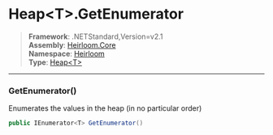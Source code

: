 # Heap\<T>.GetEnumerator

> **Framework**: .NETStandard,Version=v2.1  
> **Assembly**: [Heirloom.Core][0]  
> **Namespace**: [Heirloom][0]  
> **Type**: [Heap\<T>][1]  

--------------------------------------------------------------------------------

### GetEnumerator()

Enumerates the values in the heap (in no particular order)

```cs
public IEnumerator<T> GetEnumerator()
```

[0]: ..\Heirloom.Core.md
[1]: Heirloom.Heap[T].md
